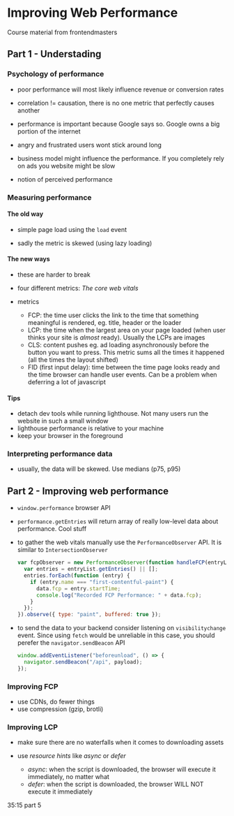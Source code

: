 # Improving Web Performance

Course material from frontendmasters

## Part 1 - Understading

### Psychology of performance

- poor performance will most likely influence revenue or conversion rates

- correlation != causation, there is no one metric that perfectly causes another

- performance is important because Google says so. Google owns a big portion of the internet

- angry and frustrated users wont stick around long

- business model might influence the performance. If you completely rely on ads you website might be slow

- notion of perceived performance

### Measuring performance

#### The old way

- simple page load using the `load` event

- sadly the metric is skewed (using lazy loading)

#### The new ways

- these are harder to break

- four different metrics: _The core web vitals_

- metrics

  - FCP: the time user clicks the link to the time that something meaningful is rendered, eg. title, header or the loader
  - LCP: the time when the largest area on your page loaded (when user thinks your site is _almost_ ready). Usually the LCPs are images
  - CLS: content pushes eg. ad loading asynchronously before the button you want to press. This metric sums all the times it happened (all the times the layout shifted)
  - FID (first input delay): time between the time page looks ready and the time browser can handle user events. Can be a problem when deferring a lot of javascript

#### Tips

- detach dev tools while running lighthouse. Not many users run the website in such a small window
- lighthouse performance is relative to your machine
- keep your browser in the foreground

### Interpreting performance data

- usually, the data will be skewed. Use medians (p75, p95)

## Part 2 - Improving web performance

- `window.performance` browser API

- `performance.getEntries` will return array of really low-level data about performance. Cool stuff

- to gather the web vitals manually use the `PerformanceObserver` API. It is similar to `IntersectionObserver`

  ```js
  var fcpObserver = new PerformanceObserver(function handleFCP(entryList) {
    var entries = entryList.getEntries() || [];
    entries.forEach(function (entry) {
      if (entry.name === "first-contentful-paint") {
        data.fcp = entry.startTime;
        console.log("Recorded FCP Performance: " + data.fcp);
      }
    });
  }).observe({ type: "paint", buffered: true });
  ```

- to send the data to your backend consider listening on `visibilitychange` event. Since using `fetch` would be unreliable in this case, you should perefer the `navigator.sendBeacon` API

  ```js
  window.addEventListener("beforeunload", () => {
    navigator.sendBeacon("/api", payload);
  });
  ```

### Improving FCP

- use CDNs, do fewer things
- use compression (gzip, brotli)

### Improving LCP

- make sure there are no waterfalls when it comes to downloading assets

- use _resource hints_ like _async_ or _defer_
  - _async_: when the script is downloaded, the browser will execute it immediately, no matter what
  - _defer_: when the script is downloaded, the browser WILL NOT execute it immediately

35:15 part 5
